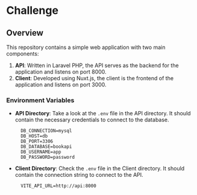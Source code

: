 # Challenge

## Overview

This repository contains a simple web application with two main components:

1. **API**: Written in Laravel PHP, the API serves as the backend for the application and listens on port 8000.
2. **Client**: Developed using Nuxt.js, the client is the frontend of the application and listens on port 3000.

### Environment Variables

- **API Directory**: Take a look at the `.env` file in the API directory. It should contain the necessary credentials to connect to the database.

  ```env
    DB_CONNECTION=mysql
    DB_HOST=db
    DB_PORT=3306
    DB_DATABASE=bookapi
    DB_USERNAME=app
    DB_PASSWORD=password
  ```

- **Client Directory**: Check the `.env` file in the Client directory. It should contain the connection string to connect to the API.

  ```env
    VITE_API_URL=http://api:8000
  ```
